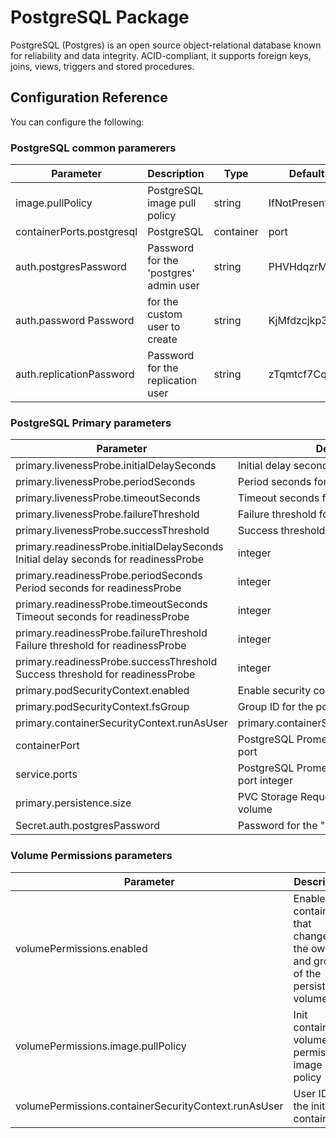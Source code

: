 # PostgreSQL  Package 

PostgreSQL (Postgres) is an open source object-relational database known for reliability and data integrity. ACID-compliant, it supports foreign keys, joins, views, triggers and stored procedures.

## Configuration Reference

You can configure the following:

### PostgreSQL common paramerers 

|Parameter|Description|Type|Default|
|---------|-----------|----|-------|
|image.pullPolicy|PostgreSQL image pull policy|string|IfNotPresent|
|containerPorts.postgresql|PostgreSQL|container|port|integer|5432|
|auth.postgresPassword|Password for the 'postgres' admin user|string|PHVHdqzrMb9s|
|auth.password	Password| for the custom user to create|string|KjMfdzcjkp3K|
|auth.replicationPassword|Password for the replication user|string|zTqmtcf7CqLc|

### PostgreSQL Primary parameters

|Parameter|Description|Type|Default|
|---------|-----------|----|-------|
|primary.livenessProbe.initialDelaySeconds|Initial delay seconds for livenessProbe|integer|30|
|primary.livenessProbe.periodSeconds|Period seconds for livenessProbe|integer|10|
|primary.livenessProbe.timeoutSeconds|Timeout seconds for livenessProbe|integer|5|
|primary.livenessProbe.failureThreshold|Failure threshold for livenessProbe|integer|6|
|primary.livenessProbe.successThreshold|Success threshold for livenessProbe|integer|1|
primary.readinessProbe.initialDelaySeconds	Initial delay seconds for readinessProbe|integer|5|
primary.readinessProbe.periodSeconds	Period seconds for readinessProbe|integer|10|
primary.readinessProbe.timeoutSeconds	Timeout seconds for readinessProbe|integer|5|
primary.readinessProbe.failureThreshold	Failure threshold for readinessProbe|integer|6|
primary.readinessProbe.successThreshold	Success threshold for readinessProbe|integer|1|
primary.podSecurityContext.enabled|Enable security context|integer|TRUE|
|primary.podSecurityContext.fsGroup|Group ID for the pod|integer|1001|
|primary.containerSecurityContext.runAsUser|primary.containerSecurityContext.runAsUser|integer|1001|
|containerPort|PostgreSQL Prometheus Exporter service port|integer|9187|
|service.ports|PostgreSQL Prometheus Exporter service port	integer|9187|
|primary.persistence.size|PVC Storage Request for PostgreSQL volume|integer|8Gi|
|Secret.auth.postgresPassword|Password for the "postgres" admin user|string|mypassword|

### Volume Permissions parameters

|Parameter|Description|Type|Default|
|---------|-----------|----|-------|
|volumePermissions.enabled|Enable init container that changes the owner and group of the persistent volume|string|FALSE|
|volumePermissions.image.pullPolicy|Init container volume-permissions image pull policy|string|IfNotPresent|
|volumePermissions.containerSecurityContext.runAsUser|User ID for the init container|integer|0|

